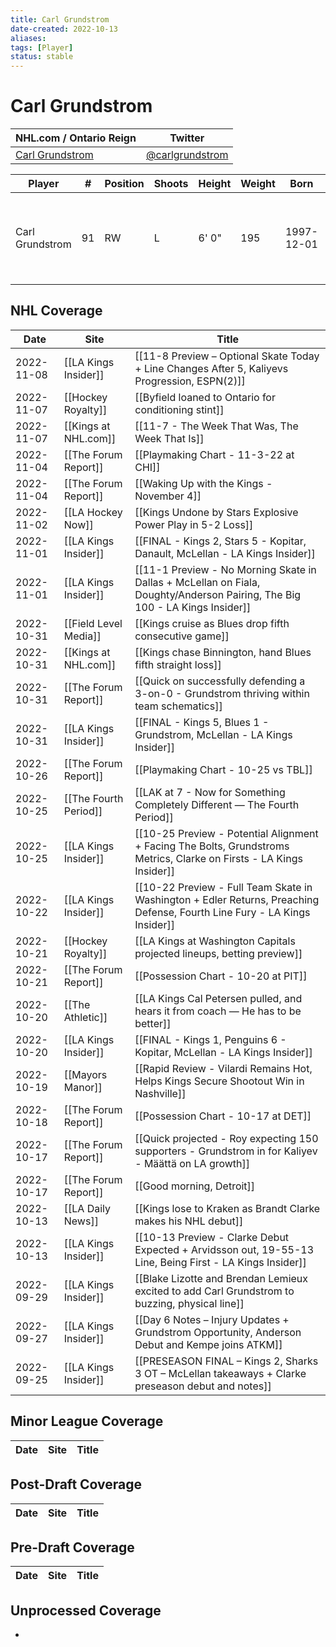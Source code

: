 ```yaml
---
title: Carl Grundstrom
date-created: 2022-10-13
aliases: 
tags: [Player]
status: stable
---
```


# Carl Grundstrom

NHL.com / Ontario Reign | Twitter
-|-
[Carl Grundstrom](https://www.nhl.com/player/carl-grundstrom-8479336) | [@carlgrundstrom](https://twitter.com/carlgrundstrom)

Player | \# | Position | Shoots | Height | Weight | Born | Birthplace | Draft 
-|-|-|-|-|-|-|-|-
Carl Grundstrom | 91 | RW | L | 6' 0" | 195 | 1997-12-01 | Umea, SWE | 2016 TOR, 2nd rd, 27th pk (57th overall)




## NHL  Coverage
| Date       | Site                  | Title                                                                                                                       |
| ---------- | --------------------- | --------------------------------------------------------------------------------------------------------------------------- |
| 2022-11-08 | [[LA Kings Insider]]  | [[11-8 Preview – Optional Skate Today + Line Changes After 5, Kaliyevs Progression, ESPN(2)]]                               |
| 2022-11-07 | [[Hockey Royalty]]    | [[Byfield loaned to Ontario for conditioning stint]]                                                                        |
| 2022-11-07 | [[Kings at NHL.com]]  | [[11-7 - The Week That Was, The Week That Is]]                                                                              |
| 2022-11-04 | [[The Forum Report]]  | [[Playmaking Chart - 11-3-22 at CHI]]                                                                                       |
| 2022-11-04 | [[The Forum Report]]  | [[Waking Up with the Kings - November 4]]                                                                                   |
| 2022-11-02 | [[LA Hockey Now]]     | [[Kings Undone by Stars Explosive Power Play in 5-2 Loss]]                                                                  |
| 2022-11-01 | [[LA Kings Insider]]  | [[FINAL - Kings 2, Stars 5 - Kopitar, Danault, McLellan - LA Kings Insider]]                                                |
| 2022-11-01 | [[LA Kings Insider]]  | [[11-1 Preview - No Morning Skate in Dallas + McLellan on Fiala, Doughty/Anderson Pairing, The Big 100 - LA Kings Insider]] |
| 2022-10-31 | [[Field Level Media]] | [[Kings cruise as Blues drop fifth consecutive game]]                                                                       |
| 2022-10-31 | [[Kings at NHL.com]]  | [[Kings chase Binnington, hand Blues fifth straight loss]]                                                                  |
| 2022-10-31 | [[The Forum Report]]  | [[Quick on successfully defending a 3-on-0 - Grundstrom thriving within team schematics]]                                   |
| 2022-10-31 | [[LA Kings Insider]]  | [[FINAL - Kings 5, Blues 1 - Grundstrom, McLellan - LA Kings Insider]]                                                      |
| 2022-10-26 | [[The Forum Report]]  | [[Playmaking Chart - 10-25 vs TBL]]                                                                                         |
| 2022-10-25 | [[The Fourth Period]] | [[LAK at 7 - Now for Something Completely Different — The Fourth Period]]                                                   |
| 2022-10-25 | [[LA Kings Insider]]  | [[10-25 Preview - Potential Alignment + Facing The Bolts, Grundstroms Metrics, Clarke on Firsts - LA Kings Insider]]        |
| 2022-10-22 | [[LA Kings Insider]]  | [[10-22 Preview - Full Team Skate in Washington + Edler Returns, Preaching Defense, Fourth Line Fury - LA Kings Insider]]   |
| 2022-10-21 | [[Hockey Royalty]]    | [[LA Kings at Washington Capitals projected lineups, betting preview]]                                                      |
| 2022-10-21 | [[The Forum Report]]  | [[Possession Chart - 10-20 at PIT]]                                                                                         |
| 2022-10-20 | [[The Athletic]]      | [[LA Kings Cal Petersen pulled, and hears it from coach — He has to be better]]                                             |
| 2022-10-20 | [[LA Kings Insider]]  | [[FINAL - Kings 1, Penguins 6 - Kopitar, McLellan - LA Kings Insider]]                                                      |
| 2022-10-19 | [[Mayors Manor]]      | [[Rapid Review - Vilardi Remains Hot, Helps Kings Secure Shootout Win in Nashville]]                                        |
| 2022-10-18 | [[The Forum Report]]  | [[Possession Chart - 10-17 at DET]]                                                                                         |
| 2022-10-17 | [[The Forum Report]]  | [[Quick projected - Roy expecting 150 supporters - Grundstrom in for Kaliyev - Määttä on LA growth]]                        |
| 2022-10-17 | [[The Forum Report]]  | [[Good morning, Detroit]]                                                                                                   |
| 2022-10-13 | [[LA Daily News]]     | [[Kings lose to Kraken as Brandt Clarke makes his NHL debut]]                                                               |
| 2022-10-13 | [[LA Kings Insider]]  | [[10-13 Preview - Clarke Debut Expected + Arvidsson out, 19-55-13 Line, Being First - LA Kings Insider]]                    |
| 2022-09-29 | [[LA Kings Insider]]  | [[Blake Lizotte and Brendan Lemieux excited to add Carl Grundstrom to buzzing, physical line]]                              |
| 2022-09-27 | [[LA Kings Insider]]  | [[Day 6 Notes – Injury Updates + Grundstrom Opportunity, Anderson Debut and Kempe joins ATKM]]                              |
| 2022-09-25 | [[LA Kings Insider]]  | [[PRESEASON FINAL – Kings 2, Sharks 3 OT – McLellan takeaways + Clarke preseason debut and notes]]                          |


## Minor League Coverage
Date | Site |  Title
---|---|---



## Post-Draft Coverage
Date | Site |  Title
---|---|---



## Pre-Draft Coverage
Date | Site |  Title
---|---|---


## Unprocessed Coverage
- 
